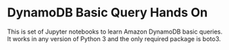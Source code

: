 # DynamoDB Basic Query Hands On

This is set of Jupyter notebooks to learn Amazon DynamoDB basic queries. It works in any version of Python 3 and the only required package is boto3.
